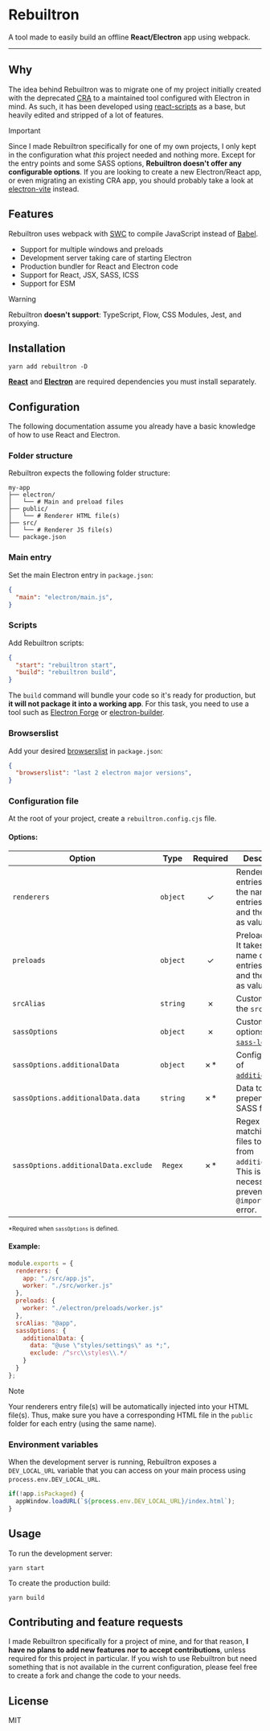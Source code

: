 # Rebuiltron

A tool made to easily build an offline **React/Electron** app using webpack.

---

## Why

The idea behind Rebuiltron was to migrate one of my project initially created with the deprecated [CRA](https://create-react-app.dev/) to a maintained tool configured with Electron in mind. As such, it has been developed using [react-scripts](https://github.com/facebook/create-react-app/tree/main/packages/react-scripts) as a base, but heavily edited and stripped of a lot of features.

> [!IMPORTANT]
> Since I made Rebuiltron specifically for one of my own projects, I only kept in the configuration what *this* project needed and nothing more. Except for the entry points and some SASS options, **Rebuiltron doesn't offer any configurable options**. If you are looking to create a new Electron/React app, or even migrating an existing CRA app, you should probably take a look at [electron-vite](https://electron-vite.org/) instead.


## Features

Rebuiltron uses webpack with [SWC](https://swc.rs/) to compile JavaScript instead of [Babel](https://babeljs.io/).

- Support for multiple windows and preloads
- Development server taking care of starting Electron
- Production bundler for React and Electron code
- Support for React, JSX, SASS, ICSS
- Support for ESM

> [!WARNING]
> Rebuiltron **doesn't support**: TypeScript, Flow, CSS Modules, Jest, and proxying.


## Installation

```shell
yarn add rebuiltron -D
```

[**React**](https://react.dev/) and [**Electron**](https://www.electronjs.org/) are required dependencies you must install separately.

## Configuration

The following documentation assume you already have a basic knowledge of how to use React and Electron.

### Folder structure

Rebuiltron expects the following folder structure:

```shell
my-app
├── electron/
│   └── # Main and preload files
├── public/
│   └── # Renderer HTML file(s)
├── src/
│   └── # Renderer JS file(s)
└── package.json
```

### Main entry
Set the main Electron entry in `package.json`:

```json
{
  "main": "electron/main.js",
}
```

### Scripts
Add Rebuiltron scripts:

```json
{
  "start": "rebuiltron start",
  "build": "rebuiltron build",
}
```

The `build` command will bundle your code so it's ready for production, but **it will not package it into a working app**. For this task, you need to use a tool such as [Electron Forge](https://www.electronforge.io/) or [electron-builder](https://www.electron.build/index.html).

### Browserslist

Add your desired [browserslist](https://github.com/browserslist/browserslist) in `package.json`:

```json
{
  "browserslist": "last 2 electron major versions",
}
```

### Configuration file

At the root of your project, create a `rebuiltron.config.cjs` file.

#### Options:

| Option | Type | Required | Description |
| --- | :---: | :---: | --- |
| `renderers` | `object` | ✓ | Renderer entries. It takes the name of the entries as keys and their paths as values. |
| `preloads` | `object` | ✓ | Preload entries. It takes the name of the entries as keys and their paths as values. |
| `srcAlias` | `string` | ✗ | Custom [alias](https://webpack.js.org/configuration/resolve/#resolvealias) to the `src` folder.
| `sassOptions` | `object` | ✗ | Custom SASS options for [`sass-loader`](https://github.com/webpack-contrib/sass-loader). |
| `sassOptions.additionalData` | `object` | ✗* | Configuration of [`additionalData`](https://webpack.js.org/loaders/sass-loader/#additionaldata). |
| `sassOptions.additionalData.data` | `string` | ✗* | Data to prepend to SASS files. |
| `sassOptions.additionalData.exclude` | `Regex` | ✗* | Regex matching the files to exclude from `additionalData`. This is necessary to prevent an `@import loop` error. |

<sup>*Required when `sassOptions` is defined.</sup>

#### Example:

```js
module.exports = {
  renderers: {
    app: "./src/app.js",
    worker: "./src/worker.js"
  },
  preloads: {
    worker: "./electron/preloads/worker.js"
  },
  srcAlias: "@app",
  sassOptions: {
    additionalData: {
      data: "@use \"styles/settings\" as *;",
      exclude: /^src\\styles\\.*/
    }
  }
};
```

> [!NOTE]
> Your renderers entry file(s) will be automatically injected into your HTML file(s). Thus, make sure you have a corresponding HTML file in the `public` folder for each entry (using the same name).

### Environment variables

When the development server is running, Rebuiltron exposes a `DEV_LOCAL_URL` variable that you can access on your main process using `process.env.DEV_LOCAL_URL`.

```js
if(!app.isPackaged) {
  appWindow.loadURL(`${process.env.DEV_LOCAL_URL}/index.html`);
}
```

## Usage

To run the development server:

```shell
yarn start
```

To create the production build:

```shell
yarn build
```

## Contributing and feature requests

I made Rebuiltron specifically for a project of mine, and for that reason, **I have no plans to add new features nor to accept contributions**, unless required for this project in particular. If you wish to use Rebuiltron but need something that is not available in the current configuration, please feel free to create a fork and change the code to your needs.

## License
MIT
